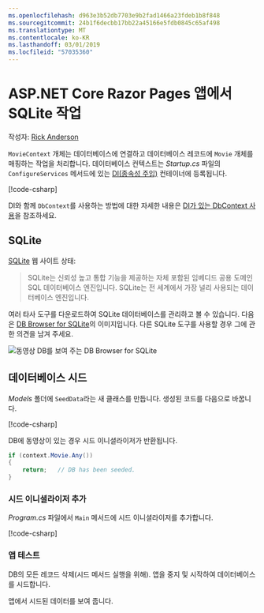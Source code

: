 ```yaml
---
ms.openlocfilehash: d963e3b52db7703e9b2fad1466a23fdeb1b8f848
ms.sourcegitcommit: 24b1f6decbb17bb22a45166e5fdb0845c65af498
ms.translationtype: MT
ms.contentlocale: ko-KR
ms.lasthandoff: 03/01/2019
ms.locfileid: "57035360"
---
```

# <a name="work-with-sqlite-in-an-aspnet-core-razor-pages-app"></a>ASP.NET Core Razor Pages 앱에서 SQLite 작업

작성자: [Rick Anderson](https://twitter.com/RickAndMSFT)

`MovieContext` 개체는 데이터베이스에 연결하고 데이터베이스 레코드에 `Movie` 개체를 매핑하는 작업을 처리합니다. 데이터베이스 컨텍스트는 *Startup.cs* 파일의 `ConfigureServices` 메서드에 있는 [DI(종속성 주입)](xref:fundamentals/dependency-injection) 컨테이너에 등록됩니다.

[!code-csharp[](code/Startup.cs?name=snippet2&highlight=6-8)]

DI와 함께 `DbContext`를 사용하는 방법에 대한 자세한 내용은 [DI가 있는 DbContext 사용](/ef/core/miscellaneous/configuring-dbcontext#using-dbcontext-with-dependency-injection)을 참조하세요.

## <a name="sqlite"></a>SQLite

[SQLite](https://www.sqlite.org/) 웹 사이트 상태:

> SQLite는 신뢰성 높고 통합 기능을 제공하는 자체 포함된 임베디드 공용 도메인 SQL 데이터베이스 엔진입니다.  SQLite는 전 세계에서 가장 널리 사용되는 데이터베이스 엔진입니다.

여러 타사 도구를 다운로드하여 SQLite 데이터베이스를 관리하고 볼 수 있습니다. 다음은 [DB Browser for SQLite](http://sqlitebrowser.org/)의 이미지입니다. 다른 SQLite 도구를 사용할 경우 그에 관한 의견을 남겨 주세요.

![동영상 DB를 보여 주는 DB Browser for SQLite](../../tutorials/first-mvc-app-xplat/working-with-sql/_static/dbb.png)

## <a name="seed-the-database"></a>데이터베이스 시드

*Models* 폴더에 `SeedData`라는 새 클래스를 만듭니다. 생성된 코드를 다음으로 바꿉니다.

[!code-csharp[](code/Models/SeedData.cs)]

DB에 동영상이 있는 경우 시드 이니셜라이저가 반환됩니다.

```csharp
if (context.Movie.Any())
{
    return;   // DB has been seeded.
}
```

<a name="si"></a>
### <a name="add-the-seed-initializer"></a>시드 이니셜라이저 추가

*Program.cs* 파일에서 `Main` 메서드에 시드 이니셜라이저를 추가합니다.

[!code-csharp[](../../tutorials/razor-pages/razor-pages-start/sample/RazorPagesMovie/Program.cs)]

### <a name="test-the-app"></a>앱 테스트

DB의 모든 레코드 삭제(시드 메서드 실행을 위해). 앱을 중지 및 시작하여 데이터베이스를 시드합니다.

앱에서 시드된 데이터를 보여 줍니다.
